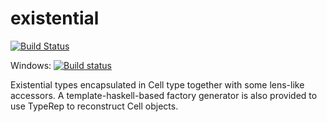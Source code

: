 # existential

[![Build Status](https://travis-ci.org/unitb/existential.svg?branch=master)](https://travis-ci.org/unitb/existential)

Windows: [![Build status](https://ci.appveyor.com/api/projects/status/u750inp51u0q6k17?svg=true)](https://ci.appveyor.com/project/cipher1024/existential)

Existential types encapsulated in Cell type together with some
lens-like accessors. A template-haskell-based factory generator is
also provided to use TypeRep to reconstruct Cell objects.
